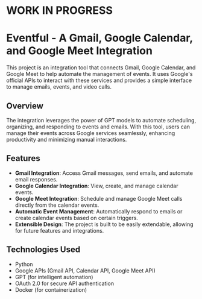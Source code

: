 # WORK IN PROGRESS
# Eventful - A Gmail, Google Calendar, and Google Meet Integration

This project is an integration tool that connects Gmail, Google Calendar, and Google Meet to help automate the management of events. It uses Google's official APIs to interact with these services and provides a simple interface to manage emails, events, and video calls.

## Overview

The integration leverages the power of GPT models to automate scheduling, organizing, and responding to events and emails. With this tool, users can manage their events across Google services seamlessly, enhancing productivity and minimizing manual interactions.

## Features

- **Gmail Integration**: Access Gmail messages, send emails, and automate email responses.
- **Google Calendar Integration**: View, create, and manage calendar events.
- **Google Meet Integration**: Schedule and manage Google Meet calls directly from the calendar events.
- **Automatic Event Management**: Automatically respond to emails or create calendar events based on certain triggers.
- **Extensible Design**: The project is built to be easily extendable, allowing for future features and integrations.

## Technologies Used

- Python
- Google APIs (Gmail API, Calendar API, Google Meet API)
- GPT (for intelligent automation)
- OAuth 2.0 for secure API authentication
- Docker (for containerization)
